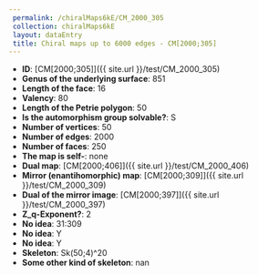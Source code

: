 ```yaml
--- 
 permalink: /chiralMaps6kE/CM_2000_305 
 collection: chiralMaps6kE
 layout: dataEntry
 title: Chiral maps up to 6000 edges - CM[2000;305]
---
```


- **ID**: [CM[2000;305]]({{ site.url }}/test/CM_2000_305)
- **Genus of the underlying surface**: 851
- **Length of the face**: 16
- **Valency**: 80
- **Length of the Petrie polygon**: 50
- **Is the automorphism group solvable?**: S
- **Number of vertices**: 50
- **Number of edges**: 2000
- **Number of faces**: 250
- **The map is self-**: none
- **Dual map**: [CM[2000;406]]({{ site.url }}/test/CM_2000_406)
- **Mirror (enantihomorphic) map**: [CM[2000;309]]({{ site.url }}/test/CM_2000_309)
- **Dual of the mirror image**: [CM[2000;397]]({{ site.url }}/test/CM_2000_397)
- **Z_q-Exponent?**: 2
- **No idea**:  31:309
- **No idea**: Y
- **No idea**: Y
- **Skeleton**: Sk(50;4)^20
- **Some other kind of skeleton**: nan

